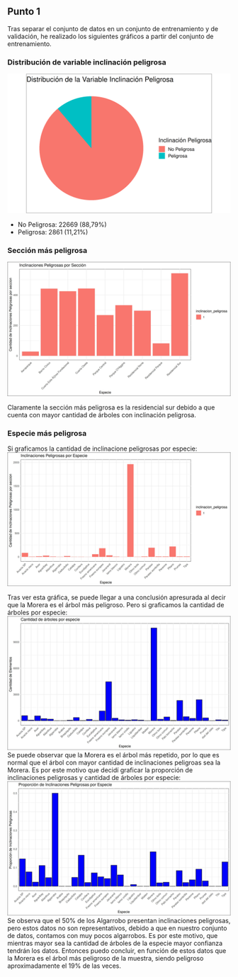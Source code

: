 ## Punto 1

Tras separar el conjunto de datos en un conjunto de entrenamiento y de validación, he realizado los siguientes gráficos a partir del conjunto de entrenamiento.

### Distribución de variable inclinación peligrosa

![](images/a/1/distribucion_inclinacion_peligrosa_torta.png)

- No Peligrosa: 22669 (88,79%)
- Peligrosa: 2861 (11,21%)

### Sección más peligrosa

![](images/a/1/inclinacion_peligrosa_seccion.jpg)

Claramente la sección más peligrosa es la residencial sur debido a que cuenta con mayor cantidad de árboles con inclinación peligrosa.

### Especie más peligrosa

Si graficamos la cantidad de inclinacione peligrosas por especie:
![](images/a/1/inclinacion_peligrosa_especie.jpg)

Tras ver esta gráfica, se puede llegar a una conclusión apresurada al decir que la Morera es el árbol más peligroso. Pero si graficamos la cantidad de árboles por especie:
![](images/a/1/cantidad_arboles_por_especie.jpg)
Se puede observar que la Morera es el árbol más repetido, por lo que es normal que el árbol con mayor cantidad de inclinaciones peligroas sea la Morera. Es por este motivo que decidí graficar la proporción de inclinaciones peligrosas y cantidad de árboles por especie:
![](images/a/1/proporcion_inclinaciones_por_especie.jpg)
Se observa que el 50% de los Algarrobo presentan inclinaciones peligrosas, pero estos datos no son representativos, debido a que en nuestro conjunto de datos, contamos con muy pocos algarrobos.
Es por este motivo, que mientras mayor sea la cantidad de árboles de la especie mayor confianza tendrán los datos. Entonces puedo concluir, en función de estos datos que la Morera es el árbol más peligroso de la muestra, siendo peligroso aproximadamente el 19% de las veces.
